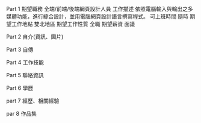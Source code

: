 Part 1
期望職務 全端/前端/後端網頁設計人員
工作描述 依照電腦輸入與輸出之多媒體功能，進行綜合設計，並用電腦網頁設計語言撰寫程式。
可上班時間 隨時
期望工作地點 雙北地區
期望工作性質 全職
期望薪資 面議

Part 2
自介(資訊、圖片)

Part 3
自傳

Part 4
工作技能

Part 5
聯絡資訊

Part 6
學歷

part 7
經歷、相關經驗

par 8
作品集
